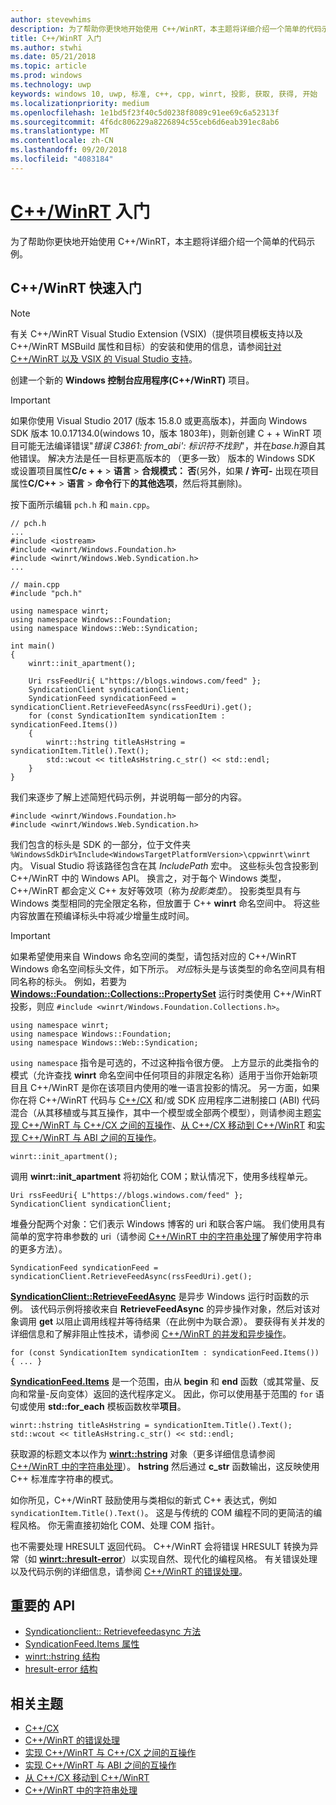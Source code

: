 ```yaml
---
author: stevewhims
description: 为了帮助你更快地开始使用 C++/WinRT，本主题将详细介绍一个简单的代码示例。
title: C++/WinRT 入门
ms.author: stwhi
ms.date: 05/21/2018
ms.topic: article
ms.prod: windows
ms.technology: uwp
keywords: windows 10, uwp, 标准, c++, cpp, winrt, 投影, 获取, 获得, 开始
ms.localizationpriority: medium
ms.openlocfilehash: 1e1bd5f23f40c5d0238f8089c91ee69c6a52313f
ms.sourcegitcommit: 4f6dc806229a8226894c55ceb6d6eab391ec8ab6
ms.translationtype: MT
ms.contentlocale: zh-CN
ms.lasthandoff: 09/20/2018
ms.locfileid: "4083184"
---
```

# <a name="get-started-with-cwinrtwindowsuwpcpp-and-winrt-apisintro-to-using-cpp-with-winrt"></a>[C++/WinRT](/windows/uwp/cpp-and-winrt-apis/intro-to-using-cpp-with-winrt) 入门
为了帮助你更快地开始使用 C++/WinRT，本主题将详细介绍一个简单的代码示例。

## <a name="a-cwinrt-quick-start"></a>C++/WinRT 快速入门
> [!NOTE]
> 有关 C++/WinRT Visual Studio Extension (VSIX)（提供项目模板支持以及 C++/WinRT MSBuild 属性和目标）的安装和使用的信息，请参阅[针对 C++/WinRT 以及 VSIX 的 Visual Studio 支持](intro-to-using-cpp-with-winrt.md#visual-studio-support-for-cwinrt-and-the-vsix)。

创建一个新的 **Windows 控制台应用程序(C++/WinRT)** 项目。

> [!IMPORTANT]
> 如果你使用 Visual Studio 2017 (版本 15.8.0 或更高版本)，并面向 Windows SDK 版本 10.0.17134.0(windows 10，版本 1803年)，则新创建 C + + WinRT 项目可能无法编译错误"*错误 C3861: from_abi': 标识符不找到*"，并在*base.h*源自其他错误。 解决方法是任一目标更高版本的 （更多一致） 版本的 Windows SDK 或设置项目属性**C/c + +** > **语言** > **合规模式： 否**(另外，如果 **/ 许可-** 出现在项目属性**C/C++** > **语言** > **命令行**下**的其他选项**，然后将其删除)。


按下面所示编辑 `pch.h` 和 `main.cpp`。

```cppwinrt
// pch.h
...
#include <iostream>
#include <winrt/Windows.Foundation.h>
#include <winrt/Windows.Web.Syndication.h>
...
```

```cppwinrt
// main.cpp
#include "pch.h"

using namespace winrt;
using namespace Windows::Foundation;
using namespace Windows::Web::Syndication;

int main()
{
    winrt::init_apartment();

    Uri rssFeedUri{ L"https://blogs.windows.com/feed" };
    SyndicationClient syndicationClient;
    SyndicationFeed syndicationFeed = syndicationClient.RetrieveFeedAsync(rssFeedUri).get();
    for (const SyndicationItem syndicationItem : syndicationFeed.Items())
    {
        winrt::hstring titleAsHstring = syndicationItem.Title().Text();
        std::wcout << titleAsHstring.c_str() << std::endl;
    }
}
```

我们来逐步了解上述简短代码示例，并说明每一部分的内容。

```cppwinrt
#include <winrt/Windows.Foundation.h>
#include <winrt/Windows.Web.Syndication.h>
```

我们包含的标头是 SDK 的一部分，位于文件夹 `%WindowsSdkDir%Include<WindowsTargetPlatformVersion>\cppwinrt\winrt` 内。 Visual Studio 将该路径包含在其 *IncludePath* 宏中。 这些标头包含投影到 C++/WinRT 中的 Windows API。 换言之，对于每个 Windows 类型，C++/WinRT 都会定义 C++ 友好等效项（称为*投影类型*）。 投影类型具有与 Windows 类型相同的完全限定名称，但放置于 C++ **winrt** 命名空间中。 将这些内容放置在预编译标头中将减少增量生成时间。

> [!IMPORTANT]
> 如果希望使用来自 Windows 命名空间的类型，请包括对应的 C++/WinRT Windows 命名空间标头文件，如下所示。 *对应*标头是与该类型的命名空间具有相同名称的标头。 例如，若要为 [**Windows::Foundation::Collections::PropertySet**](/uwp/api/windows.foundation.collections.propertyset) 运行时类使用 C++/WinRT 投影，则应 `#include <winrt/Windows.Foundation.Collections.h>`。

```cppwinrt
using namespace winrt;
using namespace Windows::Foundation;
using namespace Windows::Web::Syndication;
```

`using namespace` 指令是可选的，不过这种指令很方便。 上方显示的此类指令的模式（允许查找 **winrt** 命名空间中任何项目的非限定名称）适用于当你开始新项目且 C++/WinRT 是你在该项目内使用的唯一语言投影的情况。 另一方面，如果你在将 C++/WinRT 代码与 [C++/CX](/cpp/cppcx/visual-c-language-reference-c-cx) 和/或 SDK 应用程序二进制接口 (ABI) 代码混合（从其移植或与其互操作，其中一个模型或全部两个模型），则请参阅主题[实现 C++/WinRT 与 C++/CX 之间的互操作](interop-winrt-cx.md)、[从 C++/CX 移动到 C++/WinRT](move-to-winrt-from-cx.md) 和[实现 C++/WinRT 与 ABI 之间的互操作](interop-winrt-abi.md)。

```cppwinrt
winrt::init_apartment();
```

调用 **winrt::init_apartment** 将初始化 COM；默认情况下，使用多线程单元。

```cppwinrt
Uri rssFeedUri{ L"https://blogs.windows.com/feed" };
SyndicationClient syndicationClient;
```

堆叠分配两个对象：它们表示 Windows 博客的 uri 和联合客户端。 我们使用具有简单的宽字符串参数的 uri（请参阅 [C++/WinRT 中的字符串处理](strings.md)了解使用字符串的更多方法）。

```cppwinrt
SyndicationFeed syndicationFeed = syndicationClient.RetrieveFeedAsync(rssFeedUri).get();
```

[**SyndicationClient::RetrieveFeedAsync**](/uwp/api/windows.web.syndication.syndicationclient.retrievefeedasync) 是异步 Windows 运行时函数的示例。 该代码示例将接收来自 **RetrieveFeedAsync** 的异步操作对象，然后对该对象调用 **get** 以阻止调用线程并等待结果（在此例中为联合源）。 要获得有关并发的详细信息和了解非阻止性技术，请参阅 [C++/WinRT 的并发和异步操作](concurrency.md)。

```cppwinrt
for (const SyndicationItem syndicationItem : syndicationFeed.Items()) { ... }
```

[**SyndicationFeed.Items**](/uwp/api/windows.web.syndication.syndicationfeed.items) 是一个范围，由从 **begin** 和 **end** 函数（或其常量、反向和常量-反向变体）返回的迭代程序定义。 因此，你可以使用基于范围的 `for` 语句或使用 **std::for_each** 模板函数枚举**项目**。

```cppwinrt
winrt::hstring titleAsHstring = syndicationItem.Title().Text();
std::wcout << titleAsHstring.c_str() << std::endl;
```

获取源的标题文本以作为 [**winrt::hstring**](/uwp/cpp-ref-for-winrt/hstring) 对象（更多详细信息请参阅 [C++/WinRT 中的字符串处理](strings.md)）。 **hstring** 然后通过 **c_str** 函数输出，这反映使用 C++ 标准库字符串的模式。

如你所见，C++/WinRT 鼓励使用与类相似的新式 C++ 表达式，例如 `syndicationItem.Title().Text()`。 这是与传统的 COM 编程不同的更简洁的编程风格。 你无需直接初始化 COM、处理 COM 指针。

也不需要处理 HRESULT 返回代码。 C++/WinRT 会将错误 HRESULT 转换为异常（如 [**winrt::hresult-error**](/uwp/cpp-ref-for-winrt/error-handling/hresult-error)）以实现自然、现代化的编程风格。 有关错误处理以及代码示例的详细信息，请参阅 [C++/WinRT 的错误处理](error-handling.md)。

## <a name="important-apis"></a>重要的 API
* [Syndicationclient:: Retrievefeedasync 方法](/uwp/api/windows.web.syndication.syndicationclient.retrievefeedasync)
* [SyndicationFeed.Items 属性](/uwp/api/windows.web.syndication.syndicationfeed.items)
* [winrt::hstring 结构](/uwp/cpp-ref-for-winrt/hstring)
* [hresult-error 结构](/uwp/cpp-ref-for-winrt/error-handling/hresult-error)

## <a name="related-topics"></a>相关主题
* [C++/CX](/cpp/cppcx/visual-c-language-reference-c-cx)
* [C++/WinRT 的错误处理](error-handling.md)
* [实现 C++/WinRT 与 C++/CX 之间的互操作](interop-winrt-cx.md)
* [实现 C++/WinRT 与 ABI 之间的互操作](interop-winrt-abi.md)
* [从 C++/CX 移动到 C++/WinRT](move-to-winrt-from-cx.md)
* [C++/WinRT 中的字符串处理](strings.md)
